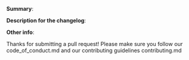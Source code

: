 **Summary**:
<!--
What existing issue does the pull request solve?
Please provide enough information so that others can review your pull request
-->

**Description for the changelog**:
<!--
A short (one line) summary that describes the changes in this pull request for inclusion in the change log
-->

**Other info**:
<!--
Add here any other information that may be of help to the reviewer
If this closes an existing issue then add "closes #xxxx", where xxxx is the issue number
-->

Thanks for submitting a pull request!
Please make sure you follow our code_of_conduct.md and our contributing guidelines contributing.md
